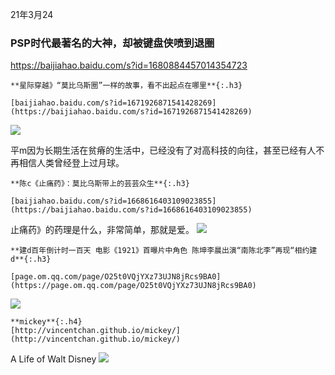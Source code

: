21年3月24
### PSP时代最著名的大神，却被键盘侠喷到退圈
<https://baijiahao.baidu.com/s?id=1680884457014354723>

```tip
**星际穿越》“莫比乌斯圈”一样的故事，看不出起点在哪里**{:.h3}

[baijiahao.baidu.com/s?id=1671926871541428269](https://baijiahao.baidu.com/s?id=1671926871541428269)
```
<img src="http://pics6.baidu.com/feed/b17eca8065380cd746a69f2a37ba59325b828146.jpeg?token=d8800e298f1af3fef089a25e3ee6beb0">

平m因为长期生活在贫瘠的生活中，已经没有了对高科技的向往，甚至已经有人不再相信人类曾经登上过月球。

```warning
**陈c《止痛药》：莫比乌斯带上的芸芸众生**{:.h3}

[baijiahao.baidu.com/s?id=1668616403109023855](https://baijiahao.baidu.com/s?id=1668616403109023855)
```
止痛药》的药理是什么，非常简单，那就是爱。
![](http://pics5.baidu.com/feed/4d086e061d950a7bc242ad8a9d2f96dff3d3c90b.jpeg?token=1ba13871f68826bac20c9ac49f808f0d)

```danger
**建d百年倒计时一百天 电影《1921》首曝片中角色 陈坤李晨出演“南陈北李”再现“相约建d**{:.h3}

[page.om.qq.com/page/O25t0VQjYXz73UJN8jRcs9BA0](https://page.om.qq.com/page/O25t0VQjYXz73UJN8jRcs9BA0)
```
<img src="https://slack-imgs.com/?url=https://pbs.twimg.com/media/ExCd5AKVoAYjGNf?format=jpg&name=orig">

```note
**mickey**{:.h4}
[http://vincentchan.github.io/mickey/](http://vincentchan.github.io/mickey/)
```
A Life of Walt Disney
![](http://vincentchan.github.io/mickey/assets/images/hero/mickey-tv.jpg)
